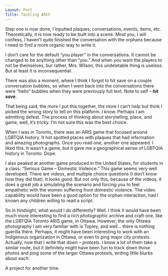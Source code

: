 ```yaml
---
Layout: Post
Title: Tackling ARIS
---
```


Step one is now done, I inputted plaques, conversations, events, items, etc. Theoretically, it is now ready to be built into a scene. Mind you, I will confess, I haven’t quite finished the conversation with the orphans because I need to find a more organic way to write it. 

I don’t care for the default “you player” in the conversations. It cannot be changed to be anything other than “you.” And when you want the players to not be themselves, bur rather, Mrs. Wilson, this undeletable thing is useless. But at least it is inconsequential. 

There was also a moment, where I think I forgot to hit save on a couple conversation bubbles, so when I went back into the conversations there were “hello” bubbles when they were previously full text. Note to self – <b><i>hit save</b></i>.

That being said, the more I put this together, the more I can’t help but think I picked the wrong story to tell on this platform. I know. Perhaps I am admitting defeat. The process of thinking about storytelling, place, and game, well, it’s tricky. I’m not sure this was the best choice. 

When I was in Toronto, there was an ARIS game that focused around LGBTQIA history. It hot spotted places with plaques that had information and amazing photographs. Once you read one, another one appeared. I liked this. It wasn’t a game, but it gave me a geographical sense of LGBTQIA history in Toronto. Dope. 

I also peaked at another game produced in the United States, for students in a class: “Serious Game – Domestic Violence.” This game seems very well developed. There are videos, and multiple choice questions (I don’t know how they did that). It looks good. But not only this, because of the videos, it does a great job a simulating the scenario and forcing you to feel empathetic with the women suffering from domestic violence. The video capability would have been a good option for the orphan interaction, had I known any children willing to read a script. 

So in hindsight, what would I do differently? Well. I think it would have been much more interesting to find a rich photographic archive and craft one, like the LGBTQIA Toronto ARIS game, in Ottawa. However, the only Ottawa photography I am very familiar with is Topley, and well… there is nothing guerilla there. Perhaps, it might have been interesting to work with an Indigenous organization in Ottawa, or even to ping major city protests. Actually, now that I write that down – <i>protests</i>. I know a lot of them take a similar route, but it definitely might have been fun to track down those photos and ping some of the larger Ottawa protests, writing little blurbs about each.

A project for another time. 
